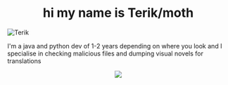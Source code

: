 <h1 align="center">hi my name is Terik/moth
 </h1>
<p align="left"> <img src="https://komarev.com/ghpvc/?username=TerikKek" alt="Terik" /> </p>
I'm a java and python dev of 1-2 years depending on where you look and I specialise in checking malicious files and dumping visual novels for translations


<p align="center">
  <img src="https://github-profile-trophy.vercel.app/?username=TerikKek&theme=nord&margin-w=15&margin-h=15&column=7" />
</p>

